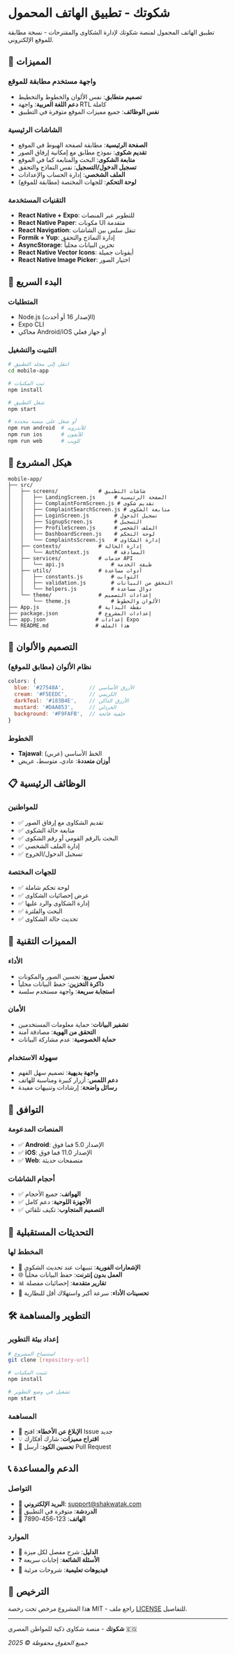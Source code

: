 # شكوتك - تطبيق الهاتف المحمول

تطبيق الهاتف المحمول لمنصة شكوتك لإدارة الشكاوى والمقترحات - نسخة مطابقة للموقع الإلكتروني.

## 📱 المميزات

### **واجهة مستخدم مطابقة للموقع**
- **تصميم متطابق**: نفس الألوان والخطوط والتخطيط
- **دعم اللغة العربية**: واجهة RTL كاملة
- **نفس الوظائف**: جميع مميزات الموقع متوفرة في التطبيق

### **الشاشات الرئيسية**
- **الصفحة الرئيسية**: مطابقة لصفحة الهبوط في الموقع
- **تقديم شكوى**: نموذج مطابق مع إمكانية إرفاق الصور
- **متابعة الشكوى**: البحث والمتابعة كما في الموقع
- **تسجيل الدخول/التسجيل**: نفس النماذج والتحقق
- **الملف الشخصي**: إدارة الحساب والإعدادات
- **لوحة التحكم**: للجهات المختصة (مطابقة للموقع)

### **التقنيات المستخدمة**
- **React Native + Expo**: للتطوير عبر المنصات
- **React Native Paper**: مكونات UI متقدمة
- **React Navigation**: تنقل سلس بين الشاشات
- **Formik + Yup**: إدارة النماذج والتحقق
- **AsyncStorage**: تخزين البيانات محلياً
- **React Native Vector Icons**: أيقونات جميلة
- **React Native Image Picker**: اختيار الصور

## 🚀 البدء السريع

### المتطلبات
- Node.js (الإصدار 16 أو أحدث)
- Expo CLI
- محاكي Android/iOS أو جهاز فعلي

### التثبيت والتشغيل
```bash
# انتقل إلى مجلد التطبيق
cd mobile-app

# ثبت المكتبات
npm install

# شغل التطبيق
npm start

# أو شغل على منصة محددة
npm run android  # للأندرويد
npm run ios      # للآيفون
npm run web      # للويب
```

## 📁 هيكل المشروع

```
mobile-app/
├── src/
│   ├── screens/             # شاشات التطبيق
│   │   ├── LandingScreen.js      # الصفحة الرئيسية
│   │   ├── ComplaintFormScreen.js # تقديم شكوى
│   │   ├── ComplaintSearchScreen.js # متابعة الشكوى
│   │   ├── LoginScreen.js        # تسجيل الدخول
│   │   ├── SignupScreen.js       # التسجيل
│   │   ├── ProfileScreen.js      # الملف الشخصي
│   │   ├── DashboardScreen.js    # لوحة التحكم
│   │   └── ComplaintsScreen.js   # إدارة الشكاوى
│   ├── contexts/            # إدارة الحالة
│   │   └── AuthContext.js        # المصادقة
│   ├── services/            # خدمات API
│   │   └── api.js               # طبقة الخدمة
│   ├── utils/               # أدوات مساعدة
│   │   ├── constants.js         # الثوابت
│   │   ├── validation.js        # التحقق من البيانات
│   │   └── helpers.js           # دوال مساعدة
│   └── theme/               # إعدادات التصميم
│       └── theme.js             # الألوان والخطوط
├── App.js                   # نقطة البداية
├── package.json             # إعدادات المشروع
├── app.json                # إعدادات Expo
└── README.md               # هذا الملف
```

## 🎨 التصميم والألوان

### **نظام الألوان (مطابق للموقع)**
```javascript
colors: {
  blue: '#27548A',        // الأزرق الأساسي
  cream: '#F5EEDC',       // الكريمي
  darkTeal: '#183B4E',    // الأزرق الداكن
  mustard: '#DAA853',     // الخردلي
  background: '#F9FAFB',  // خلفية فاتحة
}
```

### **الخطوط**
- **Tajawal**: الخط الأساسي (عربي)
- **أوزان متعددة**: عادي، متوسط، عريض

## 📋 الوظائف الرئيسية

### **للمواطنين**
- ✅ تقديم الشكاوى مع إرفاق الصور
- ✅ متابعة حالة الشكوى
- ✅ البحث بالرقم القومي أو رقم الشكوى
- ✅ إدارة الملف الشخصي
- ✅ تسجيل الدخول/الخروج

### **للجهات المختصة**
- ✅ لوحة تحكم شاملة
- ✅ عرض إحصائيات الشكاوى
- ✅ إدارة الشكاوى والرد عليها
- ✅ البحث والفلترة
- ✅ تحديث حالة الشكاوى

## 🔧 المميزات التقنية

### **الأداء**
- **تحميل سريع**: تحسين الصور والمكونات
- **ذاكرة التخزين**: حفظ البيانات محلياً
- **استجابة سريعة**: واجهة مستخدم سلسة

### **الأمان**
- **تشفير البيانات**: حماية معلومات المستخدمين
- **التحقق من الهوية**: مصادقة آمنة
- **حماية الخصوصية**: عدم مشاركة البيانات

### **سهولة الاستخدام**
- **واجهة بديهية**: تصميم سهل الفهم
- **دعم اللمس**: أزرار كبيرة ومناسبة للهاتف
- **رسائل واضحة**: إرشادات وتنبيهات مفيدة

## 📱 التوافق

### **المنصات المدعومة**
- ✅ **Android**: الإصدار 5.0 فما فوق
- ✅ **iOS**: الإصدار 11.0 فما فوق
- ✅ **Web**: متصفحات حديثة

### **أحجام الشاشات**
- ✅ **الهواتف**: جميع الأحجام
- ✅ **الأجهزة اللوحية**: دعم كامل
- ✅ **التصميم المتجاوب**: تكيف تلقائي

## 🔄 التحديثات المستقبلية

### **المخطط لها**
- 🔔 **الإشعارات الفورية**: تنبيهات عند تحديث الشكوى
- 🌐 **العمل بدون إنترنت**: حفظ البيانات محلياً
- 📊 **تقارير متقدمة**: إحصائيات مفصلة
- 🎯 **تحسينات الأداء**: سرعة أكبر واستهلاك أقل للبطارية

## 🛠️ التطوير والمساهمة

### **إعداد بيئة التطوير**
```bash
# استنساخ المشروع
git clone [repository-url]

# تثبيت المكتبات
npm install

# تشغيل في وضع التطوير
npm start
```

### **المساهمة**
- 🐛 **الإبلاغ عن الأخطاء**: افتح Issue جديد
- 💡 **اقتراح مميزات**: شارك أفكارك
- 🔧 **تحسين الكود**: أرسل Pull Request

## 📞 الدعم والمساعدة

### **التواصل**
- 📧 **البريد الإلكتروني**: support@shakwatak.com
- 💬 **الدردشة**: متوفرة في التطبيق
- 📱 **الهاتف**: 123-456-7890

### **الموارد**
- 📖 **الدليل**: شرح مفصل لكل ميزة
- ❓ **الأسئلة الشائعة**: إجابات سريعة
- 🎥 **فيديوهات تعليمية**: شروحات مرئية

## 📄 الترخيص

هذا المشروع مرخص تحت رخصة MIT - راجع ملف [LICENSE](LICENSE) للتفاصيل.

---

**شكوتك** - منصة شكاوى ذكية للمواطن المصري 🇪🇬

*جميع الحقوق محفوظة © 2025*